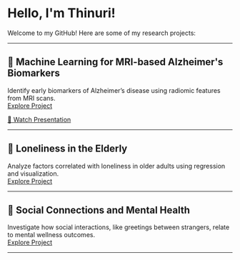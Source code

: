 # Hello, I'm Thinuri!
Welcome to my GitHub! Here are some of my research projects:

---

## 🧠 Machine Learning for MRI-based Alzheimer's Biomarkers
Identify early biomarkers of Alzheimer’s disease using radiomic features from MRI scans.  
[Explore Project](https://github.com/ThinuriSW/Machine-Learning-Driven-Discovery-of-MRI-based-Alzheimer-s-Biomarkers)  


[🎥 Watch Presentation](https://www.youtube.com/watch?v=W4WdSREN0iU)

---

## 👵 Loneliness in the Elderly
Analyze factors correlated with loneliness in older adults using regression and visualization.  
[Explore Project](https://github.com/ThinuriSW/Loneliness-Project)  

---

## 🤝 Social Connections and Mental Health
Investigate how social interactions, like greetings between strangers, relate to mental wellness outcomes.  
[Explore Project](https://github.com/ThinuriSW/Project-Experience)  

---
